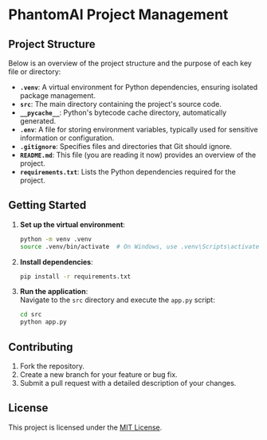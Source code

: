 # PhantomAI Project Management

## Project Structure
Below is an overview of the project structure and the purpose of each key file or directory:

- **`.venv`**: A virtual environment for Python dependencies, ensuring isolated package management.
- **`src`**: The main directory containing the project's source code.
- **`__pycache__`**: Python's bytecode cache directory, automatically generated.
- **`.env`**: A file for storing environment variables, typically used for sensitive information or configuration.
- **`.gitignore`**: Specifies files and directories that Git should ignore.
- **`README.md`**: This file (you are reading it now) provides an overview of the project.
- **`requirements.txt`**: Lists the Python dependencies required for the project.

## Getting Started
1. **Set up the virtual environment**:
    ```bash
    python -m venv .venv
    source .venv/bin/activate  # On Windows, use .venv\Scripts\activate
    ```
2. **Install dependencies**:
    ```bash
    pip install -r requirements.txt
    ```
3. **Run the application**:  
    Navigate to the `src` directory and execute the `app.py` script:  
    ```bash
    cd src
    python app.py
    ```

## Contributing
1. Fork the repository.
2. Create a new branch for your feature or bug fix.
3. Submit a pull request with a detailed description of your changes.

## License
This project is licensed under the [MIT License](LICENSE).
